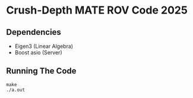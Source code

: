 # Crush-Depth MATE ROV Code 2025
## Dependencies
- Eigen3 (Linear Algebra)
- Boost asio (Server)
## Running The Code
```
make
./a.out
```
